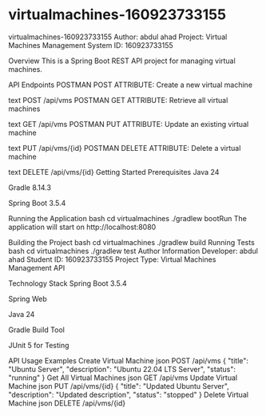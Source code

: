 # virtualmachines-160923733155
virtualmachines-160923733155
Author: abdul ahad
Project: Virtual Machines Management System
ID: 160923733155

Overview
This is a Spring Boot REST API project for managing virtual machines.

API Endpoints
POSTMAN POST ATTRIBUTE: Create a new virtual machine

text
POST /api/vms
POSTMAN GET ATTRIBUTE: Retrieve all virtual machines

text
GET /api/vms
POSTMAN PUT ATTRIBUTE: Update an existing virtual machine

text
PUT /api/vms/{id}
POSTMAN DELETE ATTRIBUTE: Delete a virtual machine

text
DELETE /api/vms/{id}
Getting Started
Prerequisites
Java 24

Gradle 8.14.3

Spring Boot 3.5.4

Running the Application
bash
cd virtualmachines
./gradlew bootRun
The application will start on http://localhost:8080

Building the Project
bash
cd virtualmachines
./gradlew build
Running Tests
bash
cd virtualmachines
./gradlew test
Author Information
Developer: abdul ahad
Student ID: 160923733155
Project Type: Virtual Machines Management API

Technology Stack
Spring Boot 3.5.4

Spring Web

Java 24

Gradle Build Tool

JUnit 5 for Testing

API Usage Examples
Create Virtual Machine
json
POST /api/vms
{
    "title": "Ubuntu Server",
    "description": "Ubuntu 22.04 LTS Server",
    "status": "running"
}
Get All Virtual Machines
json
GET /api/vms
Update Virtual Machine
json
PUT /api/vms/{id}
{
    "title": "Updated Ubuntu Server", 
    "description": "Updated description",
    "status": "stopped"
}
Delete Virtual Machine
json
DELETE /api/vms/{id}
